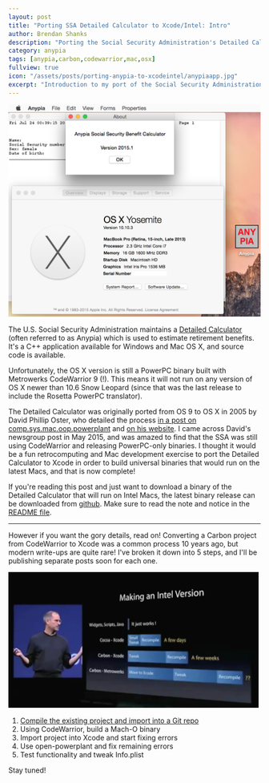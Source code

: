 ```yaml
---
layout: post
title: "Porting SSA Detailed Calculator to Xcode/Intel: Intro"
author: Brendan Shanks
description: "Porting the Social Security Administration's Detailed Calculator from CodeWarrior to Xcode and Intel"
category: anypia
tags: [anypia,carbon,codewarrior,mac,osx]
fullview: true
icon: "/assets/posts/porting-anypia-to-xcodeintel/anypiaapp.jpg"
excerpt: "Introduction to my port of the Social Security Administration's Detailed Calculator app from PowerPC to Intel Macs"
---
```


<img src="/assets/posts/porting-anypia-to-xcodeintel/anypia.png" alt="Detailed Calculator running on Yosemite" style="width: 700px;"/>

The U.S. Social Security Administration maintains a [Detailed Calculator](http://www.ssa.gov/OACT/anypia/anypia.html) (often referred to as Anypia) which is used to estimate retirement benefits. It's a C++ application available for Windows and Mac OS X, and source code is available.

Unfortunately, the OS X version is still a PowerPC binary built with Metrowerks CodeWarrior 9 (!). This means it will not run on any version of OS X newer than 10.6 Snow Leopard (since that was the last release to include the Rosetta PowerPC translator). 

The Detailed Calculator was originally ported from OS 9 to OS X in 2005 by David Phillip Oster, who detailed the process [in a post on comp.sys.mac.oop.powerplant](https://groups.google.com/forum/#!msg/comp.sys.mac.oop.powerplant/sQf2j-b4YCE/gSA7WLsnXx4J) and [on his website](http://www.turbozen.com/mac/anypia/). I came across David's newsgroup post in May 2015, and was amazed to find that the SSA was still using CodeWarrior and releasing PowerPC-only binaries. I thought it would be a fun retrocomputing and Mac development exercise to port the Detailed Calculator to Xcode in order to build universal binaries that would run on the latest Macs, and that is now complete!

If you're reading this post and just want to download a binary of the Detailed Calculator that will run on Intel Macs, the latest binary release can be downloaded from [github](https://github.com/bslabs/anypiamac/releases). Make sure to read the note and notice in the [README file](https://github.com/bslabs/anypiamac/blob/master/README.md).

* * *

However if you want the gory details, read on! Converting a Carbon project from CodeWarrior to Xcode was a common process 10 years ago, but modern write-ups are quite rare! I've broken it down into 5 steps, and I'll be publishing separate posts soon for each one.

<img src="/assets/posts/porting-anypia-to-xcodeintel/steve.png" alt="Steve Jobs at WWDC 2005" style="width: 500px;"/>

1. [Compile the existing project and import into a Git repo](/2015/07/26/porting-ssa-detailed-calculator-to-xcodeintel-part-1)
2. Using CodeWarrior, build a Mach-O binary
3. Import project into Xcode and start fixing errors
4. Use open-powerplant and fix remaining errors
5. Test functionality and tweak Info.plist

Stay tuned!
